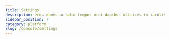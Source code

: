 ```yaml
---
title: Settings
description: eros donec ac odio tempor orci dapibus ultrices in iaculis nunc sed augue lacus viverra vitae congue eu consequat ac
sidebar_position: 7
category: platform
slug: /console/settings
---
```

